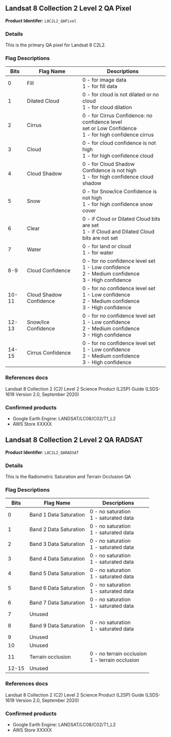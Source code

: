 <!-- this markdown file automatically generated. do not edit directly-->

## Landsat 8 Collection 2 Level 2 QA Pixel

**Product Identifer**: `L8C2L2_QAPixel`

### Details  
This is the primary QA pixel for Landsat 8 C2L2.   
  
### Flag Descriptions  
  
| Bits  | Flag Name               | Descriptions                                                                                              |  
|-------|-------------------------|-----------------------------------------------------------------------------------------------------------|  
| 0     | Fill                    | 0 - for image data<br>1 - for fill data                                                                   |  
| 1     | Dilated Cloud           | 0 - for cloud is not dilated or no cloud<br>1 - for cloud dilation                                        |  
| 2     | Cirrus                  | 0 - for Cirrus Confidence: no confidence level<br>set or Low Confidence<br>1 - for high confidence cirrus |  
| 3     | Cloud                   | 0 - for cloud confidence is not high<br>1 - for high confidence cloud                                     |  
| 4     | Cloud Shadow            | 0 - for Cloud Shadow Confidence is not high<br>1 - for high confidence cloud shadow                       |  
| 5     | Snow                    | 0 - for Snow/Ice Confidence is not high<br>1 - for high confidence snow cover                             |  
| 6     | Clear                   | 0 - if Cloud or Dilated Cloud bits are set<br>1 - if Cloud and Dilated Cloud bits are not set             |  
| 7     | Water                   | 0 - for land or cloud<br>1 - for water                                                                    |  
| 8-9   | Cloud Confidence        | 0 - for no confidence level set<br>1 - Low confidence<br>2 - Medium confidence<br>3 - High confidence     |  
| 10-11 | Cloud Shadow Confidence | 0 - for no confidence level set<br>1 - Low confidence<br>2 - Medium confidence<br>3 - High confidence     |  
| 12-13 | Snow/Ice Confidence     | 0 - for no confidence level set<br>1 - Low confidence<br>2 - Medium confidence<br>3 - High confidence     |  
| 14-15 | Cirrus Confidence       | 0 - for no confidence level set<br>1 - Low confidence<br>2 - Medium confidence<br>3 - High confidence     |  
  
### References docs   
Landsat 8 Collection 2 (C2) Level 2 Science Product (L2SP) Guide (LSDS-1619 Version 2.0, September 2020)  
  
### Confirmed products  
- Google Earth Engine: LANDSAT/LC08/C02/T1_L2  
- AWS Store XXXXX  

## Landsat 8 Collection 2 Level 2 QA RADSAT

**Product Identifer**: `L8C2L2_QARADSAT`

### Details  
This is the Radiometric Saturation and Terrain Occlusion QA    
  
### Flag Descriptions  
  
| Bits  | Flag Name              | Descriptions                                      |  
|-------|------------------------|---------------------------------------------------|  
| 0     | Band 1 Data Saturation | 0 - no saturation<br>1 - saturated data           |  
| 1     | Band 2 Data Saturation | 0 - no saturation<br>1 - saturated data           |  
| 2     | Band 3 Data Saturation | 0 - no saturation<br>1 - saturated data           |  
| 3     | Band 4 Data Saturation | 0 - no saturation<br>1 - saturated data           |  
| 4     | Band 5 Data Saturation | 0 - no saturation<br>1 - saturated data           |  
| 5     | Band 6 Data Saturation | 0 - no saturation<br>1 - saturated data           |  
| 6     | Band 7 Data Saturation | 0 - no saturation<br>1 - saturated data           |  
| 7     | Unused                 |                                                   |  
| 8     | Band 9 Data Saturation | 0 - no saturation<br>1 - saturated data           |  
| 9     | Unused                 |                                                   |  
| 10    | Unused                 |                                                   |  
| 11    | Terrain occlusion      | 0 - no terrain occlusion<br>1 - terrain occlusion |  
| 12-15 | Unused                 |                                                   |  
  
  
### References docs   
Landsat 8 Collection 2 (C2) Level 2 Science Product (L2SP) Guide (LSDS-1619 Version 2.0, September 2020)  
  
### Confirmed products  
- Google Earth Engine: LANDSAT/LC08/C02/T1_L2  
- AWS Store XXXXX  
    

